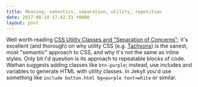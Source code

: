 ```yaml
---
title: Meaning, semantics, separation, utility, repetition
date: 2017-08-10 17:42:31 +0000
layout: post
---
```



Well worth reading [CSS Utility Classes and "Separation of Concerns"](https://adamwathan.me/css-utility-classes-and-separation-of-concerns/); it's excellent (and thorough) on why utility CSS (e.g. [Tachyons](http://tachyons.io)) is the sanest, most "semantic" approach to CSS, and why it's not the same as inline styles. Only bit I'd question is its approach to repeatable blocks of code. Wathan suggests adding classes like `btn-purple`​; instead, use includes and variables to generate HTML with utility classes. In Jekyll you'd use something like `include button.html bg=purple text=white` or similar.